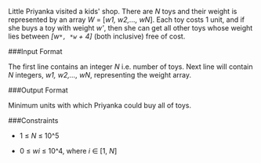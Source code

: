 Little Priyanka visited a kids' shop. There are *N* toys and their weight is represented by an array *W* = [*w1, w2,..., wN*]. Each toy costs 1 unit, and if she buys a toy with weight *w'*, then she can get all other toys whose weight lies between *[w`*, *w` + 4]* (both inclusive) free of cost.

###Input Format

The first line contains an integer *N* i.e. number of toys.
Next line will contain *N* integers, *w1, w2,..., wN*, representing the weight array.

###Output Format

Minimum units with which Priyanka could buy all of toys.

###Constraints

* 1 ≤ *N* ≤ 10^5

* 0 ≤ *wi* ≤ 10^4, where *i* ∈ [1, *N*]
